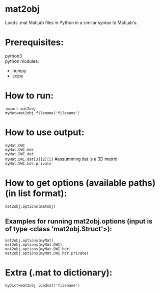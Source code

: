 # mat2obj
Loads .mat MatLab files in Python in a similar syntax to MatLab's.   
      
# Prerequisites:
python3       
python modules:     
+ numpy     
+ scipy     
     
# How to run:
`import mat2obj`   
`myMat=mat2obj.filename('filename')`   
      
# How to use output:
`myMat.DWI`   
`myMat.DWI.hdr`   
`myMat.DWI.dat`    
`myMat.DWI.dat[3][2][5]` #assumming dat is a 3D matrix     
`myMat.DWI.hdr.private`     
       
# How to get options (available paths) (in list format):
`mat2obj.options(matobj)`
       
## Examples for running mat2obj.options (input is of type <class 'mat2obj.Struct'>):       
`mat2obj.options(myMat)`     
`mat2obj.options(myMat.DWI)`   
`mat2obj.options(myMat.DWI.hdr)`   
`mat2obj.options(myMat.DWI.hdr.private)`   

# Extra (.mat to dictionary):
`myDict=mat2obj.loadmat('filename')` 

